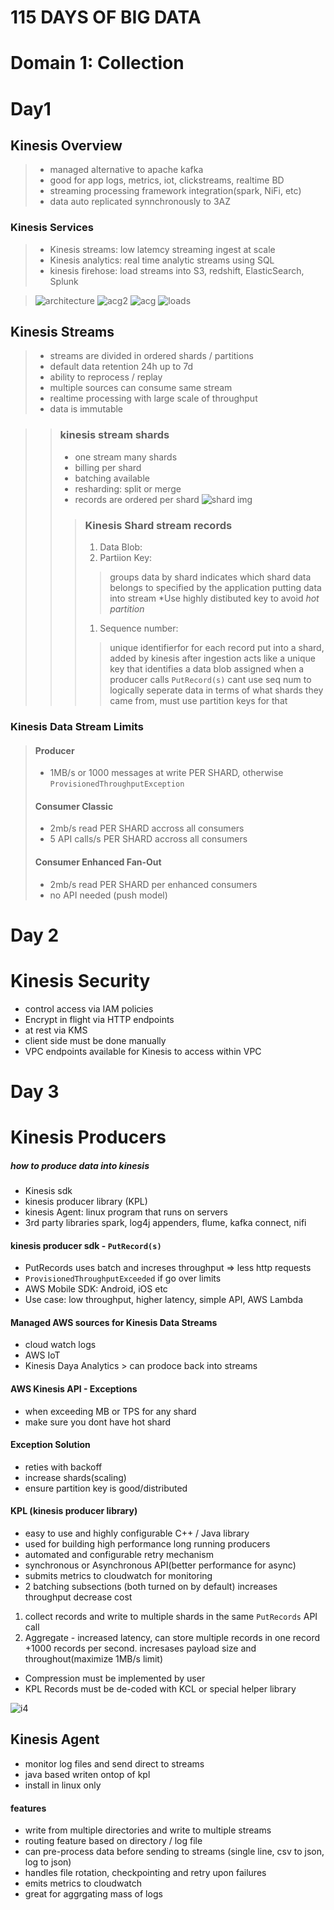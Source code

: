 # 115 DAYS OF BIG DATA
# Domain 1: Collection

# Day1
## Kinesis Overview
>- managed alternative to apache kafka
>- good for app logs, metrics, iot, clickstreams, realtime BD
>- streaming processing framework integration(spark, NiFi, etc)
>- data auto replicated synnchronously to 3AZ
### Kinesis Services
>- Kinesis streams: low latemcy streaming ingest at scale
>- Kinesis analytics: real time analytic streams using SQL
>- kinesis firehose: load streams into S3, redshift, ElasticSearch, Splunk 

>![architecture](https://github.com/Kinnoshachi/notes/blob/master/resources/KinesisArchitecture.png)
>![acg2](https://github.com/Kinnoshachi/notes/blob/master/resources/kinesisUses.png)
>![acg](https://github.com/Kinnoshachi/notes/blob/master/resources/KinesisStreamBenefits.png)
>![loads](https://github.com/Kinnoshachi/notes/blob/master/resources/KinesisLoad.png)

## Kinesis Streams

>- streams are divided in ordered shards / partitions
>- default data retention 24h up to 7d
>- ability to reprocess / replay 
>- multiple sources can consume same stream
>- realtime processing with large scale of throughput
>- data is immutable



>>### kinesis stream shards
>>- one stream many shards
>>- billing per shard
>>- batching available
>>- resharding: split or merge
>>- records are ordered per shard
>>![shard img]()
>>>### Kinesis Shard stream records
>>>1. Data Blob:
>>>1. Partiion Key: 
>>>>groups data by shard
>>>>indicates which shard data belongs to
>>>>specified by the application putting data into stream  *Use highly distibuted key to avoid *hot partition*
>>>1. Sequence number: 
>>>>unique identifierfor for each record put into a shard, added by kinesis after ingestion
>>>>acts like a unique key that identifies a data blob
>>>>assigned when a producer calls `PutRecord(s)`
>>>>cant use seq num to logically seperate data in terms of what shards they came from, must use partition keys for that 

### Kinesis Data Stream Limits
>#### Producer
>- 1MB/s or 1000 messages at write PER SHARD, otherwise `ProvisionedThroughputException`
>#### Consumer Classic
>- 2mb/s read PER SHARD accross all consumers
>- 5 API calls/s PER SHARD accross all consumers
>#### Consumer Enhanced Fan-Out
>- 2mb/s read PER SHARD per enhanced consumers
>- no API needed (push model)

# Day 2
# Kinesis Security
- control access via IAM policies
- Encrypt in flight via HTTP endpoints
- at rest via KMS
- client side must be done manually
- VPC endpoints available for Kinesis to access within VPC

# Day 3
# Kinesis Producers
##### how to produce data into kinesis
- Kinesis sdk
- kinesis producer library (KPL)
- kinesis Agent: linux program that runs on servers
- 3rd party libraries spark, log4j appenders, flume, kafka connect, nifi

#### kinesis producer sdk - `PutRecord(s)`
- PutRecords uses batch and increses throughput => less http requests
- `ProvisionedThroughputExceeded` if go over limits
-  AWS Mobile SDK: Android, iOS etc
- Use case: low throughput, higher latency, simple API, AWS Lambda
#### Managed AWS sources for Kinesis Data Streams
- cloud watch logs
- AWS IoT
- Kinesis Daya Analytics > can prodoce back into streams

#### AWS Kinesis API - Exceptions
- when exceeding MB or TPS for any shard
- make sure you dont have hot shard
#### Exception Solution
- reties with backoff
- increase shards(scaling)
- ensure partition key is good/distributed

#### KPL (kinesis producer library)
- easy to use and highly configurable C++ / Java library
- used for building high performance long running producers
- automated and configurable retry mechanism
- synchronous or Asynchronous API(better performance for async)
- submits metrics to cloudwatch for monitoring
- 2 batching subsections (both turned on by default) increases throughput decrease cost
1. collect records and write to multiple shards in the same `PutRecords` API call
1. Aggregate - increased latency, can store multiple records in one record +1000 records per second. incresases payload size and throughout(maximize 1MB/s limit)
- Compression must be implemented by user
- KPL Records must be de-coded with KCL or special helper library

![i4](https://github.com/Kinnoshachi/notes/blob/master/resources/Screen%20Shot%202019-08-27%20at%201.12.09%20PM.png)

## Kinesis Agent
- monitor log files and send direct to streams
- java based writen ontop of kpl
- install in linux only
#### features 
- write from multiple directories and write to multiple streams
- routing feature based on directory / log file
- can pre-process data before sending to streams (single line, csv to json, log to json)
- handles file rotation, checkpointing and retry upon failures
- emits metrics to cloudwatch
- great for aggrgating mass of logs


